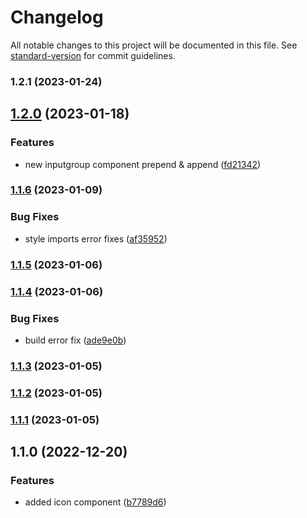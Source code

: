 # Changelog

All notable changes to this project will be documented in this file. See [standard-version](https://github.com/conventional-changelog/standard-version) for commit guidelines.

### 1.2.1 (2023-01-24)

## [1.2.0](https://github.com/Devwares-Team/Contrast-Bootstrap-Angular/compare/v1.1.6...v1.2.0) (2023-01-18)


### Features

* new inputgroup component prepend & append ([fd21342](https://github.com/Devwares-Team/Contrast-Bootstrap-Angular/commit/fd213421c97030689574ea8db03726f652e55b22))

### [1.1.6](https://github.com/Devwares-Team/Contrast-Bootstrap-Angular/compare/v1.1.5...v1.1.6) (2023-01-09)


### Bug Fixes

* style imports error fixes ([af35952](https://github.com/Devwares-Team/Contrast-Bootstrap-Angular/commit/af35952b17a1a51a766b451e8b5d259b4bb0364d))

### [1.1.5](https://github.com/Devwares-Team/Contrast-Bootstrap-Angular/compare/v1.1.4...v1.1.5) (2023-01-06)

### [1.1.4](https://github.com/Devwares-Team/Contrast-Bootstrap-Angular/compare/v1.1.3...v1.1.4) (2023-01-06)


### Bug Fixes

* build error fix ([ade9e0b](https://github.com/Devwares-Team/Contrast-Bootstrap-Angular/commit/ade9e0bece2c64bb6376a676d5bcaee3b21fa407))

### [1.1.3](https://github.com/Devwares-Team/Contrast-Bootstrap-Angular/compare/v1.1.2...v1.1.3) (2023-01-05)

### [1.1.2](https://github.com/Devwares-Team/Contrast-Bootstrap-Angular/compare/v1.1.1...v1.1.2) (2023-01-05)

### [1.1.1](https://github.com/Devwares-Team/Contrast-Bootstrap-Angular/compare/v1.1.0...v1.1.1) (2023-01-05)

## 1.1.0 (2022-12-20)


### Features

* added icon component ([b7789d6](https://github.com/Devwares-Team/Contrast-Bootstrap-Angular/commit/b7789d6c4dd3fed24dea69a7b891e2496fd03440))
